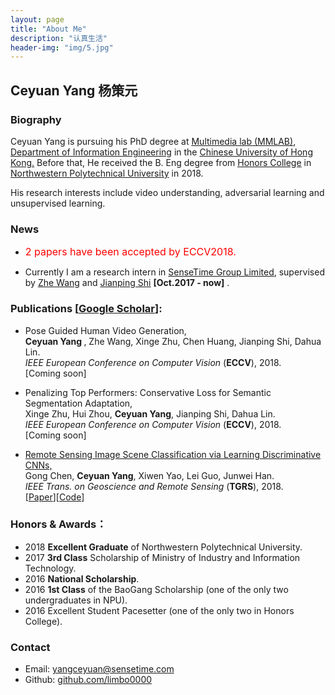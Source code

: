 ```yaml
---
layout: page
title: "About Me"
description: "认真生活"
header-img: "img/5.jpg"
---
```

## Ceyuan Yang 杨策元

### Biography
Ceyuan Yang is pursuing his PhD degree at [<U> Multimedia lab (MMLAB)</U>](http://mmlab.ie.cuhk.edu.hk/), [Department of Information Engineering](http://www.ie.cuhk.edu.hk/main/index.shtml) in the [Chinese University of Hong Kong.](http://www.cuhk.edu.hk/chinese/index.html) Before that, He received the B. Eng degree from [<U>Honors College</U>](http://honors.nwpu.edu.cn/) in [Northwestern Polytechnical University](http://www.nwpu.edu.cn/) in 2018. 

His research interests include video understanding, adversarial learning and unsupervised learning.

### News
- <font color="red" size="3"> 2 papers have been accepted by ECCV2018.</font>

- Currently I am a research intern in [SenseTime Group Limited](https://www.sensetime.com/), supervised by [<U>Zhe Wang</U>](http://www.ee.cuhk.edu.hk/~zwang/) and [<U>Jianping Shi</U>](http://shijianping.me/) **[Oct.2017 - now]** .

### Publications [[<U>Google Scholar</U>](https://scholar.google.com.hk/citations?hl=zh-TW&user=Rfj4jWoAAAAJ&view_op=list_works&gmla=AJsN-F4cbwn2BxbxEqAVrZvFbYCb9xhemNwPSdbWoRBLR7uixoeKEpAGSVr9WfByTZ84Y4mdu8ZqXtAoTAHOISA4uYnrPMlkBro6o75XfFo_DpPBZ0xxNts)]:

<ul>
	<li>
		Pose Guided Human Video Generation, 
	        <br>
		<b> Ceyuan Yang </b>, Zhe Wang, Xinge Zhu, Chen Huang, Jianping Shi, Dahua Lin. 
		<br>
		<em>IEEE European Conference on Computer Vision</em> (<b>ECCV</b>), 2018. <br>
		[Coming soon] <p>
	</li>
	<li>
		Penalizing Top Performers: Conservative Loss for Semantic Segmentation Adaptation, 
                <br>
		Xinge Zhu, Hui Zhou, <b>Ceyuan Yang</b>, Jianping Shi, Dahua Lin. 
		<br>
		<em>IEEE European Conference on Computer Vision</em> (<b>ECCV</b>), 2018.
		<br>
		[Coming soon] <p>
	</li>
	<li>
		<a href="http://ieeexplore.ieee.org/document/8252784/">Remote Sensing Image Scene Classification via Learning Discriminative CNNs, </a> 
                <br>
		Gong Chen, <b>Ceyuan Yang</b>, Xiwen Yao, Lei Guo, Junwei Han. 
		<br>
		<em>IEEE Trans. on Geoscience and Remote Sensing</em> (<b>TGRS</b>), 2018.
		<br>
		[<a href="http://ieeexplore.ieee.org/document/8252784/">Paper</a>][<a href="https://github.com/limbo0000/PairLoss">Code</a>]<p>
	</li>

</ul>


### Honors & Awards：
-  2018 **Excellent Graduate** of Northwestern Polytechnical University.
-  2017 **3rd Class** Scholarship of Ministry of Industry and Information Technology.
-  2016 **National Scholarship**.
-  2016 **1st Class** of the BaoGang Scholarship (one of the only two undergraduates in NPU).
-  2016 Excellent Student Pacesetter (one of the only two in Honors College).

### Contact

- Email: [yangceyuan@sensetime.com](mailto:yangceyuan@sensetime.com)  
- Github: [github.com/limbo0000](https://github.com/limbo0000/)
